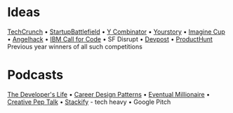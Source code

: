 # Ideas

[TechCrunch](https://techcrunch.com/startups/) • [StartupBattlefield](https://techcrunch.com/startup-battlefield/) • [Y Combinator](https://www.ycombinator.com/companies/) • [Yourstory](https://yourstory.com/) • [Imagine Cup](https://imaginecup.microsoft.com/en-us/Winner#2019) • [Angelhack](http://blog.angelhack.com/) • [IBM Call for Code](https://developer.ibm.com/callforcode/) • SF Disrupt • [Devpost](https://devpost.com/) • [ProductHunt](https://www.producthunt.com/) <br />
Previous year winners of all such competitions

# Podcasts

[The Developer's Life](http://thisdeveloperslife.com/) • [Career Design Patterns](https://careerdesignpatterns.com/podcast/) • [Eventual Millionaire](https://www.youtube.com/channel/UCJY31yC_KcQiuoZAlEqMT4A) • [Creative Pep Talk](http://www.creativepeptalk.com/episodes) • [Stackify](https://stackify.com/podcast/) - tech heavy • Google Pitch
